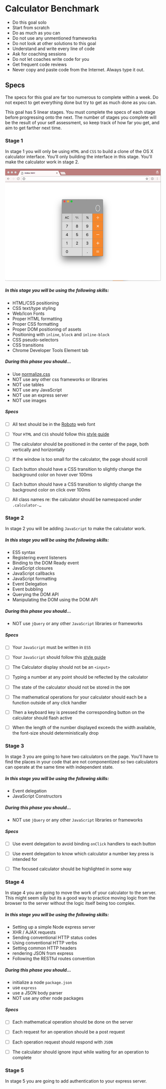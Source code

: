 # Calculator Benchmark

- Do this goal solo
- Start from scratch
- Do as much as you can
- Do not use any unmentioned frameworks
- Do not look at other solutions to this goal
- Understand and write every line of code
- Ask for coaching sessions
- Do not let coaches write code for you
- Get frequent code reviews
- Never copy and paste code from the Internet. Always type it out.


## Specs

The specs for this goal are far too numerous to complete within a week. Do not expect to get everything done but try to get as much done as you can.

This goal has 5 linear stages. You must complete the specs of each stage before progressing onto the next. The number of stages you complete will be the result of your self assessment, so keep track of how far you get, and aim to get farther next time.


### Stage 1

In stage 1 you will only be using `HTML` and `CSS` to build a clone of the OS X calculator interface. You'll only building the interface in this stage. You'll make the calculator work in stage 2.

![calculator](./calculator-in-browser.png)

##### In this stage you will be using the following skills:

- HTML/CSS positioning
- CSS text/type styling
- Web/Icon Fonts
- Proper HTML formatting
- Proper CSS formatting
- Proper DOM positioning of assets
- Positioning with `inline`, `block` and `inline-block`
- CSS pseudo-selectors
- CSS transitions
- Chrome Developer Tools Element tab

##### During this phase you should…

- Use [normalize.css](https://necolas.github.io/normalize.css/)
- NOT use any other css frameworks or libraries
- NOT use tables
- NOT use any JavaScript
- NOT use an express server
- NOT use images

##### Specs

- [ ] All text should be in the [Roboto](https://fonts.google.com/specimen/Roboto) web font
- [ ] Your `HTML` and `CSS` should follow this [style guide](https://google.github.io/styleguide/htmlcssguide.xml)
- [ ] The calculator should be positioned in the center of the page, both vertically and horizontally
- [ ] If the window is too small for the calculator, the page should scroll
- [ ] Each button should have a CSS transition to slightly change the background color on hover over 100ms
- [ ] Each button should have a CSS transition to slightly change the background color on click over 100ms
- [ ] All class names re: the calculator should be namespaced under `.calculator-…`



### Stage 2

In stage 2 you will be adding `JavaScript` to make the calculator work.

##### In this stage you will be using the following skills:

- ES5 syntax
- Registering event listeners
- Binding to the DOM Ready event
- JavaScript closures
- JavaScript callbacks
- JavaScript formatting
- Event Delegation
- Event bubbling
- Querying the DOM API
- Manipulating the DOM using the DOM API


##### During this phase you should…

- NOT use `jQuery` or any other `JavaScript` libraries or frameworks

##### Specs

- [ ] Your `JavaScript` must be written in `ES5`
- [ ] Your `JavaScript` should follow this [style guide](https://google.github.io/styleguide/jsguide.html)
- [ ] The Calculator display should not be an `<input>`
- [ ] Typing a number at any point should be reflected by the calculator
- [ ] The state of the calculator should not be stored in the `DOM`
- [ ] The mathematical operations for your calculator should each be a function outside of any click handler
- [ ] Then a keyboard key is pressed the corresponding button on the calculator should flash active
- [ ] When the length of the number displayed exceeds the width available, the font-size should deterministically drop


### Stage 3

In stage 3 you are going to have two calculators on the page. You'll have to find the places in your code that are not componentized so two calculators can operate at the same time with independent state.


##### In this stage you will be using the following skills:

- Event delegation
- JavaScript Constructors

##### During this phase you should…

- NOT use `jQuery` or any other `JavaScript` libraries or frameworks

##### Specs

- [ ] Use event delegation to avoid binding `onClick` handlers to each button
- [ ] Use event delegation to know which calculator a number key press is intended for
- [ ] The focused calculator should be highlighted in some way


### Stage 4

In stage 4 you are going to move the work of your calculator to the server. This might seem silly but its a good way to practice moving logic from the browser to the server without the logic itself being too complex.


##### In this stage you will be using the following skills:

- Setting up a simple Node express server
- XHR / AJAX requests
- Sending conventional HTTP status codes
- Using conventional HTTP verbs
- Setting common HTTP headers
- rendering JSON from express
- Following the RESTful routes convention

##### During this phase you should…

- initialize a node `package.json`
- use `express`
- use a JSON body parser
- NOT use any other node packages


##### Specs

- [ ] Each mathematical operation should be done on the server
- [ ] Each request for an operation should be a post request
- [ ] Each operation request should respond with `JSON`
- [ ] The calculator should ignore input while waiting for an operation to complete



### Stage 5


In stage 5 you are going to add authentication to your express server.





